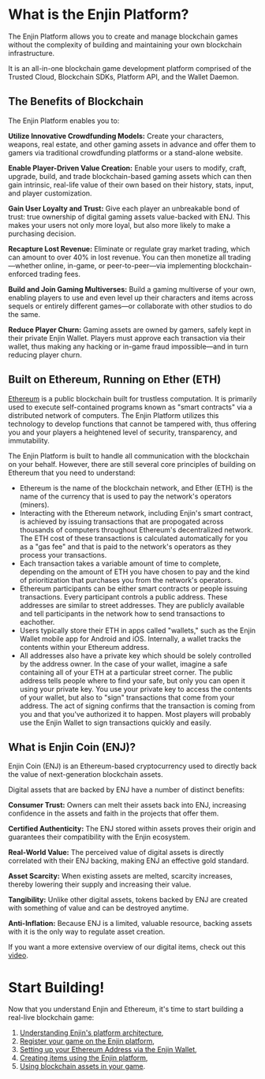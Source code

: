 # What is the Enjin Platform?

The Enjin Platform allows you to create and manage blockchain games without the complexity of building and maintaining your own blockchain infrastructure.

It is an all-in-one blockchain game development platform comprised of the Trusted Cloud, Blockchain SDKs, Platform API, and the Wallet Daemon.

## The Benefits of Blockchain

The Enjin Platform enables you to:

**Utilize Innovative Crowdfunding Models:** Create your characters, weapons, real estate, and other gaming assets in advance and offer them to gamers via traditional crowdfunding platforms or a stand-alone website.

**Enable Player-Driven Value Creation:** Enable your users to modify, craft, upgrade, build, and trade blockchain-based gaming assets which can then gain intrinsic, real-life value of their own based on their history, stats, input, and player customization.

**Gain User Loyalty and Trust:** Give each player an unbreakable bond of trust: true ownership of digital gaming assets value-backed with ENJ. This makes your users not only more loyal, but also more likely to make a purchasing decision.

**Recapture Lost Revenue:** Eliminate or regulate gray market trading, which can amount to over 40% in lost revenue. You can then monetize all trading—whether online, in-game, or peer-to-peer—via implementing blockchain-enforced trading fees.

**Build and Join Gaming Multiverses:** Build a gaming multiverse of your own, enabling players to use and even level up their characters and items across sequels or entirely different games—or collaborate with other studios to do the same.

**Reduce Player Churn:** Gaming assets are owned by gamers, safely kept in their private Enjin Wallet. Players must approve each transaction via their wallet, thus making any hacking or in-game fraud impossible—and in turn reducing player churn.

## Built on Ethereum, Running on Ether (ETH)

[Ethereum](https://en.wikipedia.org/wiki/Ethereum) is a public blockchain built for trustless computation. It is primarily used to execute self-contained programs known as "smart contracts" via a distributed network of computers. The Enjin Platform utilizes this technology to develop functions that cannot be tampered with, thus offering you and your players a heightened level of security, transparency, and immutability.

The Enjin Platform is built to handle all communication with the blockchain on your behalf. However, there are still several core principles of building on Ethereum that you need to understand:
- Ethereum is the name of the blockchain network, and Ether (ETH) is the name of the currency that is used to pay the network's operators (miners).
- Interacting with the Ethereum network, including Enjin's smart contract, is achieved by issuing transactions that are propogated across thousands of computers throughout Ethereum's decentralized network. The ETH cost of these transactions is calculated automatically for you as a "gas fee" and that is paid to the network's operators as they process your transactions. 
- Each transaction takes a variable amount of time to complete, depending on the amount of ETH you have chosen to pay and the kind of prioritization that purchases you from the network's operators.
- Ethereum participants can be either smart contracts or people issuing transactions. Every participant controls a public address. These addresses are similar to street addresses. They are publicly available and tell participants in the network how to send transactions to eachother.
- Users typically store their ETH in apps called "wallets," such as the Enjin Wallet mobile app for Android and iOS. Internally, a wallet tracks the contents within your Ethereum address.
- All addresses also have a private key which should be solely controlled by the address owner. In the case of your wallet, imagine a safe containing all of your ETH at a particular street corner. The public address tells people where to find your safe, but only you can open it using your private key. You use your private key to access the contents of your wallet, but also to "sign" transactions that come from your address. The act of signing confirms that the transaction is coming from you and that you've authorized it to happen. Most players will probably use the Enjin Wallet to sign transactions quickly and easily.

## What is Enjin Coin (ENJ)?

Enjin Coin (ENJ) is an Ethereum-based cryptocurrency used to directly back the value of next-generation blockchain assets. 

Digital assets that are backed by ENJ have a number of distinct benefits:

**Consumer Trust:** Owners can melt their assets back into ENJ, increasing confidence in the assets and faith in the projects that offer them.

**Certified Authenticity:** The ENJ stored within assets proves their origin and guarantees their compatibility with the Enjin ecosystem.

**Real-World Value:** The perceived value of digital assets is directly correlated with their ENJ backing, making ENJ an effective gold standard.

**Asset Scarcity:** When existing assets are melted, scarcity increases, thereby lowering their supply and increasing their value.

**Tangibility:** Unlike other digital assets, tokens backed by ENJ are created with something of value and can be destroyed anytime.

**Anti-Inflation:** Because ENJ is a limited, valuable resource, backing assets with it is the only way to regulate asset creation.

If you want a more extensive overview of our digital items, check out this [video](https://www.youtube.com/watch?v=7KLpNU6wXEM).

# Start Building!

Now that you understand Enjin and Ethereum, it's time to start building a real-live blockchain game:
1. [Understanding Enjin's platform architecture](platform-architecture.md),
2. [Register your game on the Enjin platform](registering-game.md),
3. [Setting up your Ethereum Address via the Enjin Wallet](wallet-setup.md),
4. [Creating items using the Enjin platform](creating-items.md),
5. [Using blockchain assets in your game](using-items.md).
